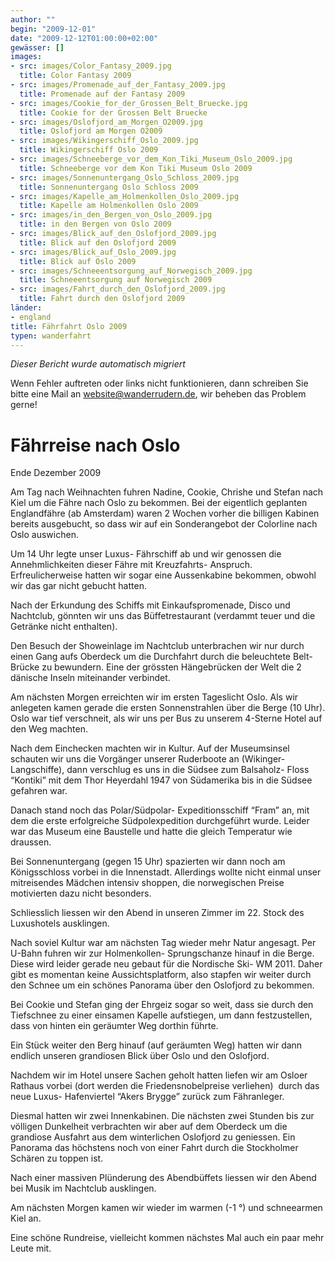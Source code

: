 ```yaml
---
author: ""
begin: "2009-12-01"
date: "2009-12-12T01:00:00+02:00"
gewässer: []
images:
- src: images/Color_Fantasy_2009.jpg
  title: Color Fantasy 2009
- src: images/Promenade_auf_der_Fantasy_2009.jpg
  title: Promenade auf der Fantasy 2009
- src: images/Cookie_for_der_Grossen_Belt_Bruecke.jpg
  title: Cookie for der Grossen Belt Bruecke
- src: images/Oslofjord_am_Morgen_O2009.jpg
  title: Oslofjord am Morgen O2009
- src: images/Wikingerschiff_Oslo_2009.jpg
  title: Wikingerschiff Oslo 2009
- src: images/Schneeberge_vor_dem_Kon_Tiki_Museum_Oslo_2009.jpg
  title: Schneeberge vor dem Kon Tiki Museum Oslo 2009
- src: images/Sonnenuntergang_Oslo_Schloss_2009.jpg
  title: Sonnenuntergang Oslo Schloss 2009
- src: images/Kapelle_am_Holmenkollen_Oslo_2009.jpg
  title: Kapelle am Holmenkollen Oslo 2009
- src: images/in_den_Bergen_von_Oslo_2009.jpg
  title: in den Bergen von Oslo 2009
- src: images/Blick_auf_den_Oslofjord_2009.jpg
  title: Blick auf den Oslofjord 2009
- src: images/Blick_auf_Oslo_2009.jpg
  title: Blick auf Oslo 2009
- src: images/Schneeentsorgung_auf_Norwegisch_2009.jpg
  title: Schneeentsorgung auf Norwegisch 2009
- src: images/Fahrt_durch_den_Oslofjord_2009.jpg
  title: Fahrt durch den Oslofjord 2009
länder:
- england
title: Fährfahrt Oslo 2009
typen: wanderfahrt
---
```



*Dieser Bericht wurde automatisch migriert*

Wenn Fehler auftreten oder links nicht funktionieren, dann schreiben Sie bitte eine Mail an website@wanderrudern.de, wir beheben das Problem gerne!



# Fährreise nach Oslo


Ende Dezember 2009

Am Tag nach Weihnachten fuhren Nadine, Cookie, Chrishe und Stefan nach Kiel um die Fähre nach Oslo zu bekommen. Bei der eigentlich geplanten Englandfähre (ab Amsterdam) waren 2 Wochen vorher die billigen Kabinen bereits ausgebucht, so dass wir auf ein Sonderangebot der Colorline nach Oslo auswichen.

Um 14 Uhr legte unser Luxus- Fährschiff ab und wir genossen die Annehmlichkeiten dieser Fähre mit Kreuzfahrts- Anspruch. Erfreulicherweise hatten wir sogar eine Aussenkabine bekommen, obwohl wir das gar nicht gebucht hatten.

Nach der Erkundung des Schiffs mit Einkaufspromenade, Disco und Nachtclub, gönnten wir uns das Büffetrestaurant (verdammt teuer und die Getränke nicht enthalten).

Den Besuch der Showeinlage im Nachtclub unterbrachen wir nur durch einen Gang aufs Oberdeck um die Durchfahrt durch die beleuchtete Belt- Brücke zu bewundern. Eine der grössten Hängebrücken der Welt die 2 dänische Inseln miteinander verbindet.

Am nächsten Morgen erreichten wir im ersten Tageslicht Oslo. Als wir anlegeten kamen gerade die ersten Sonnenstrahlen über die Berge (10 Uhr). Oslo war tief verschneit, als wir uns per Bus zu unserem 4-Sterne Hotel auf den Weg machten.

Nach dem Einchecken machten wir in Kultur. Auf der Museumsinsel schauten wir uns die Vorgänger unserer Ruderboote an (Wikinger- Langschiffe), dann verschlug es uns in die Südsee zum Balsaholz- Floss “Kontiki” mit dem Thor Heyerdahl 1947 von Südamerika bis in die Südsee gefahren war.

Danach stand noch das Polar/Südpolar- Expeditionsschiff “Fram” an, mit dem die erste erfolgreiche Südpolexpedition durchgeführt wurde. Leider war das Museum eine Baustelle und hatte die gleich Temperatur wie draussen.

Bei Sonnenuntergang (gegen 15 Uhr) spazierten wir dann noch am Königsschloss vorbei in die Innenstadt. Allerdings wollte nicht einmal unser mitreisendes Mädchen intensiv shoppen, die norwegischen Preise motivierten dazu nicht besonders.

Schliesslich liessen wir den Abend in unseren Zimmer im 22. Stock des Luxushotels ausklingen.

Nach soviel Kultur war am nächsten Tag wieder mehr Natur angesagt. Per U-Bahn fuhren wir zur Holmenkollen- Sprungschanze hinauf in die Berge. Diese wird leider gerade neu gebaut für die Nordische Ski- WM 2011. Daher gibt es momentan keine Aussichtsplatform, also stapfen wir weiter durch den Schnee um ein schönes Panorama über den Oslofjord zu bekommen.

Bei Cookie und Stefan ging der Ehrgeiz sogar so weit, dass sie durch den Tiefschnee zu einer einsamen Kapelle aufstiegen, um dann festzustellen, dass von hinten ein geräumter Weg dorthin führte.

Ein Stück weiter den Berg hinauf (auf geräumten Weg) hatten wir dann endlich unseren grandiosen Blick über Oslo und den Oslofjord.

Nachdem wir im Hotel unsere Sachen geholt hatten liefen wir am Osloer Rathaus vorbei (dort werden die Friedensnobelpreise verliehen)  durch das neue Luxus- Hafenviertel “Akers Brygge” zurück zum Fähranleger.

Diesmal hatten wir zwei Innenkabinen. Die nächsten zwei Stunden bis zur völligen Dunkelheit verbrachten wir aber auf dem Oberdeck um die grandiose Ausfahrt aus dem winterlichen Oslofjord zu geniessen. Ein Panorama das höchstens noch von einer Fahrt durch die Stockholmer Schären zu toppen ist.

Nach einer massiven Plünderung des Abendbüffets liessen wir den Abend bei Musik im Nachtclub ausklingen.

Am nächsten Morgen kamen wir wieder im warmen (-1 °) und schneearmen Kiel an.

Eine schöne Rundreise, vielleicht kommen nächstes Mal auch ein paar mehr Leute mit.
